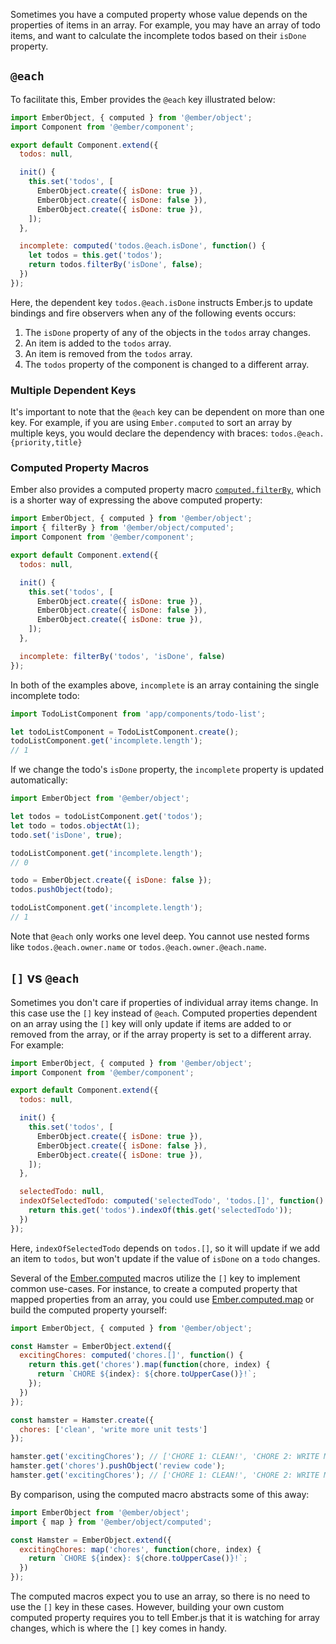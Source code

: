 Sometimes you have a computed property whose value depends on the properties of
items in an array. For example, you may have an array of todo items, and want
to calculate the incomplete todos based on their `isDone` property.

## `@each`

To facilitate this, Ember provides the `@each` key illustrated below:

```javascript {data-filename="app/components/todo-list.js"}
import EmberObject, { computed } from '@ember/object';
import Component from '@ember/component';

export default Component.extend({
  todos: null,

  init() {
    this.set('todos', [
      EmberObject.create({ isDone: true }),
      EmberObject.create({ isDone: false }),
      EmberObject.create({ isDone: true }),
    ]);
  },

  incomplete: computed('todos.@each.isDone', function() {
    let todos = this.get('todos');
    return todos.filterBy('isDone', false);
  })
});
```

Here, the dependent key `todos.@each.isDone` instructs Ember.js to update bindings
and fire observers when any of the following events occurs:

1. The `isDone` property of any of the objects in the `todos` array changes.
2. An item is added to the `todos` array.
3. An item is removed from the `todos` array.
4. The `todos` property of the component is changed to a different array.

### Multiple Dependent Keys

It's important to note that the `@each` key can be dependent on more than one key.
For example, if you are using `Ember.computed` to sort an array by multiple keys,
you would declare the dependency with braces: `todos.@each.{priority,title}`

### Computed Property Macros

Ember also provides a computed property macro
[`computed.filterBy`](https://www.emberjs.com/api/ember/2.16/classes/@ember%2Fobject%2Fcomputed/methods/alias?anchor=filterBy&show=inherited%2Cprotected%2Cprivate%2Cdeprecated),
which is a shorter way of expressing the above computed property:

```javascript {data-filename="app/components/todo-list.js"}
import EmberObject, { computed } from '@ember/object';
import { filterBy } from '@ember/object/computed';
import Component from '@ember/component';

export default Component.extend({
  todos: null,

  init() {
    this.set('todos', [
      EmberObject.create({ isDone: true }),
      EmberObject.create({ isDone: false }),
      EmberObject.create({ isDone: true }),
    ]);
  },

  incomplete: filterBy('todos', 'isDone', false)
});
```

In both of the examples above, `incomplete` is an array containing the single incomplete todo:

```javascript
import TodoListComponent from 'app/components/todo-list';

let todoListComponent = TodoListComponent.create();
todoListComponent.get('incomplete.length');
// 1
```

If we change the todo's `isDone` property, the `incomplete` property is updated
automatically:

```javascript
import EmberObject from '@ember/object';

let todos = todoListComponent.get('todos');
let todo = todos.objectAt(1);
todo.set('isDone', true);

todoListComponent.get('incomplete.length');
// 0

todo = EmberObject.create({ isDone: false });
todos.pushObject(todo);

todoListComponent.get('incomplete.length');
// 1
```

Note that `@each` only works one level deep. You cannot use nested forms like
`todos.@each.owner.name` or `todos.@each.owner.@each.name`.

## `[]` vs `@each`

Sometimes you don't care if properties of individual array items change. In this
case use the `[]` key instead of `@each`. Computed properties dependent on an array
using the `[]` key will only update if items are added to or removed from the array,
or if the array property is set to a different array. For example:

```javascript {data-filename="app/components/todo-list.js"}
import EmberObject, { computed } from '@ember/object';
import Component from '@ember/component';

export default Component.extend({
  todos: null,

  init() {
    this.set('todos', [
      EmberObject.create({ isDone: true }),
      EmberObject.create({ isDone: false }),
      EmberObject.create({ isDone: true }),
    ]);
  },

  selectedTodo: null,
  indexOfSelectedTodo: computed('selectedTodo', 'todos.[]', function() {
    return this.get('todos').indexOf(this.get('selectedTodo'));
  })
});
```

Here, `indexOfSelectedTodo` depends on `todos.[]`, so it will update if we add an item
to `todos`, but won't update if the value of `isDone` on a `todo` changes.

Several of the [Ember.computed](https://www.emberjs.com/api/ember/2.16/classes/@ember%2Fobject%2Fcomputed) macros
utilize the `[]` key to implement common use-cases. For instance, to
create a computed property that mapped properties from an array, you could use
[Ember.computed.map](https://www.emberjs.com/api/ember/2.16/classes/@ember%2Fobject%2Fcomputed/methods/map?anchor=map)
or build the computed property yourself:

```javascript
import EmberObject, { computed } from '@ember/object';

const Hamster = EmberObject.extend({
  excitingChores: computed('chores.[]', function() {
    return this.get('chores').map(function(chore, index) {
      return `CHORE ${index}: ${chore.toUpperCase()}!`;
    });
  })
});

const hamster = Hamster.create({
  chores: ['clean', 'write more unit tests']
});

hamster.get('excitingChores'); // ['CHORE 1: CLEAN!', 'CHORE 2: WRITE MORE UNIT TESTS!']
hamster.get('chores').pushObject('review code');
hamster.get('excitingChores'); // ['CHORE 1: CLEAN!', 'CHORE 2: WRITE MORE UNIT TESTS!', 'CHORE 3: REVIEW CODE!']
```

By comparison, using the computed macro abstracts some of this away:

```javascript
import EmberObject from '@ember/object';
import { map } from '@ember/object/computed';

const Hamster = EmberObject.extend({
  excitingChores: map('chores', function(chore, index) {
    return `CHORE ${index}: ${chore.toUpperCase()}!`;
  })
});
```

The computed macros expect you to use an array, so there is no need to use the
`[]` key in these cases. However, building your own custom computed property
requires you to tell Ember.js that it is watching for array changes, which is
where the `[]` key comes in handy.

